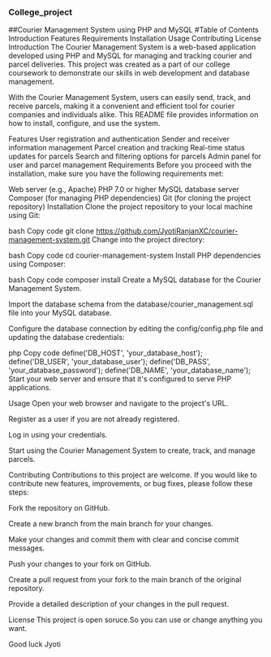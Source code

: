 ### College_project
##Courier Management System using PHP and MySQL
#Table of Contents
Introduction
Features
Requirements
Installation
Usage
Contributing
License
Introduction
The Courier Management System is a web-based application developed using PHP and MySQL for managing and tracking courier and parcel deliveries. This project was created as a part of our college coursework to demonstrate our skills in web development and database management.

With the Courier Management System, users can easily send, track, and receive parcels, making it a convenient and efficient tool for courier companies and individuals alike. This README file provides information on how to install, configure, and use the system.

Features
User registration and authentication
Sender and receiver information management
Parcel creation and tracking
Real-time status updates for parcels
Search and filtering options for parcels
Admin panel for user and parcel management
Requirements
Before you proceed with the installation, make sure you have the following requirements met:

Web server (e.g., Apache)
PHP 7.0 or higher
MySQL database server
Composer (for managing PHP dependencies)
Git (for cloning the project repository)
Installation
Clone the project repository to your local machine using Git:

bash
Copy code
git clone https://github.com/JyotiRanjanXC/courier-management-system.git
Change into the project directory:

bash
Copy code
cd courier-management-system
Install PHP dependencies using Composer:

bash
Copy code
composer install
Create a MySQL database for the Courier Management System.

Import the database schema from the database/courier_management.sql file into your MySQL database.

Configure the database connection by editing the config/config.php file and updating the database credentials:

php
Copy code
define('DB_HOST', 'your_database_host');
define('DB_USER', 'your_database_user');
define('DB_PASS', 'your_database_password');
define('DB_NAME', 'your_database_name');
Start your web server and ensure that it's configured to serve PHP applications.

Usage
Open your web browser and navigate to the project's URL.

Register as a user if you are not already registered.

Log in using your credentials.

Start using the Courier Management System to create, track, and manage parcels.

Contributing
Contributions to this project are welcome. If you would like to contribute new features, improvements, or bug fixes, please follow these steps:

Fork the repository on GitHub.

Create a new branch from the main branch for your changes.

Make your changes and commit them with clear and concise commit messages.

Push your changes to your fork on GitHub.

Create a pull request from your fork to the main branch of the original repository.

Provide a detailed description of your changes in the pull request.

License
This project is open soruce.So you can use or change anything you want.

Good luck
Jyoti




